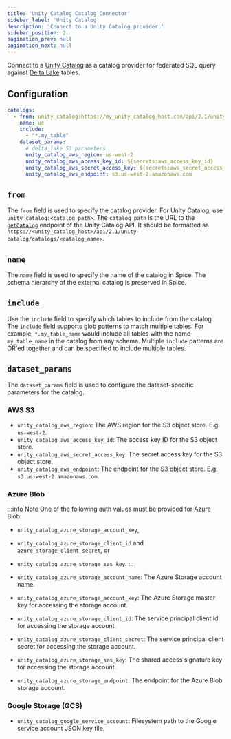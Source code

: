 ```yaml
---
title: 'Unity Catalog Catalog Connector'
sidebar_label: 'Unity Catalog'
description: 'Connect to a Unity Catalog provider.'
sidebar_position: 2
pagination_prev: null
pagination_next: null
---
```


Connect to a [Unity Catalog](https://www.unitycatalog.io/) as a catalog provider for federated SQL query against [Delta Lake](https://delta.io/) tables.

## Configuration

```yaml
catalogs:
  - from: unity_catalog:https://my_unity_catalog_host.com/api/2.1/unity-catalog/catalogs/my_catalog
    name: uc
    include:
      - "*.my_table"
    dataset_params:
      # delta_lake S3 parameters
      unity_catalog_aws_region: us-west-2
      unity_catalog_aws_access_key_id: ${secrets:aws_access_key_id}
      unity_catalog_aws_secret_access_key: ${secrets:aws_secret_access_key}
      unity_catalog_aws_endpoint: s3.us-west-2.amazonaws.com
```

## `from`

The `from` field is used to specify the catalog provider. For Unity Catalog, use `unity_catalog:<catalog_path>`. The `catalog_path` is the URL to the [`getCatalog`](https://github.com/unitycatalog/unitycatalog/blob/main/api/Apis/CatalogsApi.md) endpoint of the Unity Catalog API. It should be formatted as `https://<unity_catalog_host>/api/2.1/unity-catalog/catalogs/<catalog_name>`.

## `name`

The `name` field is used to specify the name of the catalog in Spice. The schema hierarchy of the external catalog is preserved in Spice.

## `include`

Use the `include` field to specify which tables to include from the catalog. The `include` field supports glob patterns to match multiple tables. For example, `*.my_table_name` would include all tables with the name `my_table_name` in the catalog from any schema. Multiple `include` patterns are OR'ed together and can be specified to include multiple tables.

## `dataset_params`

The `dataset_params` field is used to configure the dataset-specific parameters for the catalog.

### AWS S3

- `unity_catalog_aws_region`: The AWS region for the S3 object store. E.g. `us-west-2`.
- `unity_catalog_aws_access_key_id`: The access key ID for the S3 object store.
- `unity_catalog_aws_secret_access_key`: The secret access key for the S3 object store.
- `unity_catalog_aws_endpoint`: The endpoint for the S3 object store. E.g. `s3.us-west-2.amazonaws.com`.

### Azure Blob

:::info Note
One of the following auth values must be provided for Azure Blob:

- `unity_catalog_azure_storage_account_key`, 
- `unity_catalog_azure_storage_client_id` and `azure_storage_client_secret`, or 
- `unity_catalog_azure_storage_sas_key`.
:::

- `unity_catalog_azure_storage_account_name`: The Azure Storage account name.
- `unity_catalog_azure_storage_account_key`: The Azure Storage master key for accessing the storage account.
- `unity_catalog_azure_storage_client_id`: The service principal client id for accessing the storage account.
- `unity_catalog_azure_storage_client_secret`: The service principal client secret for accessing the storage account.
- `unity_catalog_azure_storage_sas_key`: The shared access signature key for accessing the storage account.
- `unity_catalog_azure_storage_endpoint`: The endpoint for the Azure Blob storage account.

### Google Storage (GCS)

- `unity_catalog_google_service_account`: Filesystem path to the Google service account JSON key file.